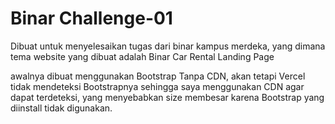 
# Binar Challenge-01

Dibuat untuk menyelesaikan tugas dari binar kampus merdeka, yang dimana tema website yang dibuat adalah Binar Car Rental Landing Page

awalnya dibuat menggunakan Bootstrap Tanpa CDN, akan tetapi Vercel tidak mendeteksi Bootstrapnya sehingga saya menggunakan CDN agar dapat terdeteksi, yang menyebabkan size membesar karena Bootstrap yang diinstall tidak digunakan.
